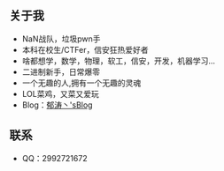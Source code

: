 ## 关于我
-  NaN战队，垃圾pwn手
-  本科在校生/CTFer，信安狂热爱好者
-  啥都想学，数学，物理，软工，信安，开发，机器学习...
-  二进制新手，日常爆零
-  一个无趣的人,拥有一个无趣的灵魂
-  LOL菜鸡，又菜又爱玩
-  Blog：[郁涛丶'sBlog](https://ghostasky.github.io/)
## 联系
-   QQ：2992721672
